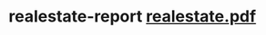 # realestate-report [realestate.pdf](https://github.com/user-attachments/files/19346422/realestate.pdf)
